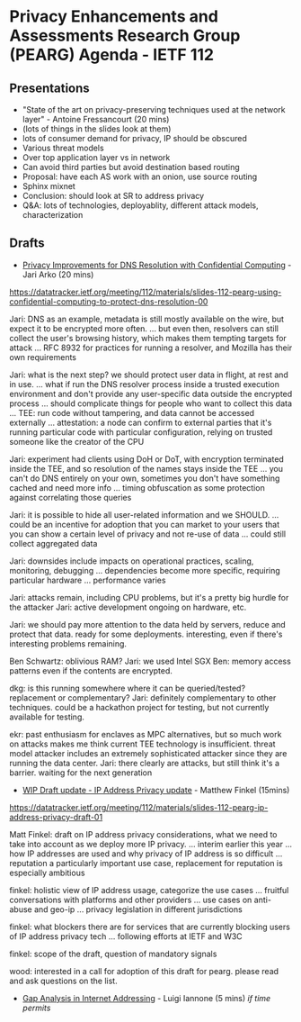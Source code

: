 # Privacy Enhancements and Assessments Research Group (PEARG) Agenda - IETF 112


## Presentations

* "State of the art on privacy-preserving techniques used at the network layer" - Antoine Fressancourt  (20 mins)
* (lots of things in the slides look at them)
* lots of consumer demand for privacy, IP should be obscured
* Various threat models
* Over top application layer vs in network
* Can avoid third parties but avoid destination based routing
* Proposal: have each AS work with an onion, use source routing
* Sphinx mixnet
* Conclusion: should look at SR to address privacy
* Q&A: lots of technologies, deployablity, different attack models, characterization

## Drafts

* [Privacy Improvements for DNS Resolution with Confidential Computing](https://datatracker.ietf.org/doc/html/draft-arkko-dns-confidential) - Jari Arko (20 mins)

https://datatracker.ietf.org/meeting/112/materials/slides-112-pearg-using-confidential-computing-to-protect-dns-resolution-00

Jari: DNS as an example, metadata is still mostly available on the wire, but expect it to be encrypted more often.
... but even then, resolvers can still collect the user's browsing history, which makes them tempting targets for attack
... RFC 8932 for practices for running a resolver, and Mozilla has their own requirements

Jari: what is the next step? we should protect user data in flight, at rest and in use.
... what if run the DNS resolver process inside a trusted execution environment and don't provide any user-specific data outside the encrypted process
... should complicate things for people who want to collect this data
... TEE: run code without tampering, and data cannot be accessed externally
... attestation: a node can confirm to external parties that it's running particular code with particular configuration, relying on trusted someone like the creator of the CPU

Jari: experiment had clients using DoH or DoT, with encryption terminated inside the TEE, and so resolution of the names stays inside the TEE
... you can't do DNS entirely on your own, sometimes you don't have something cached and need more info
... timing obfuscation as some protection against correlating those queries

Jari: it is possible to hide all user-related information and we SHOULD.
... could be an incentive for adoption that you can market to your users that you can show a certain level of privacy and not re-use of data
... could still collect aggregated data

Jari: downsides include impacts on operational practices, scaling, monitoring, debugging
... dependencies become more specific, requiring particular hardware
... performance varies

Jari: attacks remain, including CPU problems, but it's a pretty big hurdle for the attacker
Jari: active development ongoing on hardware, etc.

Jari: we should pay more attention to the data held by servers, reduce and protect that data. ready for some deployments. interesting, even if there's interesting problems remaining.

Ben Schwartz: oblivious RAM? 
Jari: we used Intel SGX
Ben: memory access patterns even if the contents are encrypted.

dkg: is this running somewhere where it can be queried/tested? replacement or complementary?
Jari: definitely complementary to other techniques. could be a hackathon project for testing, but not currently available for testing.

ekr: past enthusiasm for enclaves as MPC alternatives, but so much work on attacks makes me think current TEE technology is insufficient. threat model attacker includes an extremely sophisticated attacker since they are running the data center.
Jari: there clearly are attacks, but still think it's a barrier.
waiting for the next generation

* [WIP Draft update - IP Address Privacy update](https://github.com/ShivanKaul/draft-ip-address-privacy) - Matthew Finkel (15mins)

https://datatracker.ietf.org/meeting/112/materials/slides-112-pearg-ip-address-privacy-draft-01

Matt Finkel: draft on IP address privacy considerations, what we need to take into account as we deploy more IP privacy.
... interim earlier this year
... how IP addresses are used and why privacy of IP address is so difficult
... reputation a particularly important use case, replacement for reputation is especially ambitious

finkel: holistic view of IP address usage, categorize the use cases
... fruitful conversations with platforms and other providers
... use cases on anti-abuse and geo-ip
... privacy legislation in different jurisdictions

finkel: what blockers there are for services that are currently blocking users of IP address privacy tech
... following efforts at IETF and W3C

finkel: scope of the draft, question of mandatory signals

wood: interested in a call for adoption of this draft for pearg. please read and ask questions on the list.

* [Gap Analysis in Internet Addressing](https://datatracker.ietf.org/doc/draft-jia-intarea-internet-addressing-gap-analysis/) - Luigi Iannone (5 mins) *if time permits*

